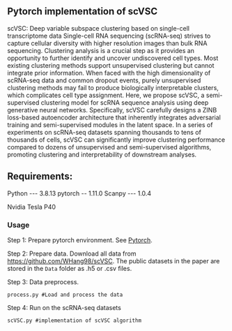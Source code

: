 ## Pytorch implementation of scVSC
  scVSC: Deep variable subspace clustering based on single-cell transcriptome data
Single-cell RNA sequencing (scRNA-seq) strives to capture cellular diversity with higher resolution images than bulk RNA sequencing. Clustering analysis is a crucial step as it provides an opportunity to further identify and uncover undiscovered cell types. Most existing clustering methods support unsupervised clustering but cannot integrate prior information. When faced with the high dimensionality of scRNA-seq data and common dropout events, purely unsupervised clustering methods may fail to produce biologically interpretable clusters, which complicates cell type assignment. Here, we propose scVSC, a semi-supervised clustering model for scRNA sequence analysis using deep generative neural networks. Specifically, scVSC carefully designs a ZINB loss-based autoencoder architecture that inherently integrates adversarial training and semi-supervised modules in the latent space. In a series of experiments on scRNA-seq datasets spanning thousands to tens of thousands of cells, scVSC can significantly improve clustering performance compared to dozens of unsupervised and semi-supervised algorithms, promoting clustering and interpretability of downstream analyses. 

## Requirements:
Python --- 3.8.13
pytorch -- 1.11.0
Scanpy --- 1.0.4

Nvidia Tesla P40

### Usage

Step 1: Prepare pytorch environment. See [Pytorch](https://pytorch.org/get-started/locally/).

Step 2: Prepare data. Download all data from https://github.com/WHang98/scVSC.
The public datasets in the paper are stored in the `Data` folder as .h5 or .csv  files.

Step 3: Data preprocess.
```
process.py #Load and process the data
```
Step 4: Run on the scRNA-seq datasets
```
scVSC.py #implementation of scVSC algorithm
```


